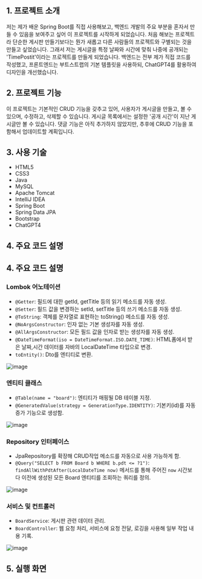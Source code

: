 ## 1. 프로젝트 소개

저는 제가 배운 Spring Boot를 직접 사용해보고, 백엔드 개발의 주요 부분을 혼자서 만들 수 있음을 보여주고 싶어 이 프로젝트를 시작하게 되었습니다. 처음 해보는 프로젝트라 단순한 게시판 만들기보다는 뭔가 새롭고 다른 사람들의 프로젝트와 구별되는 것을 만들고 싶었습니다. 그래서 저는 게시글을 특정 날짜와 시간에 맞춰 나중에 공개되는 'TimePostit'이라는 프로젝트를 만들게 되었습니다. 백엔드는 전부 제가 직접 코드를 작성했고, 프론트엔드는 부트스트랩의 기본 템플릿을 사용하되, ChatGPT4를 활용하여 디자인을 개선했습니다.

## 2. 프로젝트 기능

이 프로젝트는 기본적인 CRUD 기능을 갖추고 있어, 사용자가 게시글을 만들고, 볼 수 있으며, 수정하고, 삭제할 수 있습니다. 게시글 목록에서는 설정한 '공개 시간'이 지난 게시글만 볼 수 있습니다. 댓글 기능은 아직 추가하지 않았지만, 추후에 CRUD 기능을 포함해서 업데이트할 계획입니다.

## 3. 사용 기술

- HTML5
- CSS3
- Java
- MySQL
- Apache Tomcat
- IntelliJ IDEA
- Spring Boot
- Spring Data JPA
- Bootstrap
- ChatGPT4

## 4. 주요 코드 설명

## 4. 주요 코드 설명

### Lombok 어노테이션

- `@Getter`: 필드에 대한 getId, getTitle 등의 읽기 메소드를 자동 생성.
- `@Setter`: 필드 값을 변경하는 setId, setTitle 등의 쓰기 메소드를 자동 생성.
- `@ToString`: 객체를 문자열로 표현하는 toString() 메소드를 자동 생성.
- `@NoArgsConstructor`: 인자 없는 기본 생성자를 자동 생성.
- `@AllArgsConstructor`: 모든 필드 값을 인자로 받는 생성자를 자동 생성.
- `@DateTimeFormat(iso = DateTimeFormat.ISO.DATE_TIME)`: HTML폼에서 받은 날짜,시간 데이터를 자바의 LocalDateTime 타입으로 변경.
- `toEntity()`: Dto를 엔티티로 변환.

![image](https://github.com/0055kms/TimePostit/assets/157768680/84a742f2-00ef-4c6e-8939-09ee56573a6b)

### 엔티티 클래스
- `@Table(name = "board")`: 엔티티가 매핑될 DB 테이블 지정.
- `@GeneratedValue(strategy = GenerationType.IDENTITY)`: 기본키(id)를 자동 증가 기능으로 생성함.

![image](https://github.com/0055kms/TimePostit/assets/157768680/3bf1ec30-fb6d-4166-ac0a-3430ac96ef21)

### Repository 인터페이스
- JpaRepository를 확장해 CRUD작업 메소드를 자동으로 사용 가능하게 함.
- `@Query("SELECT b FROM Board b WHERE b.pdt <= ?1")`: `findAllWithPdtAfter(LocalDateTime now)` 메서드를 통해 주어진 `now` 시간보다 이전에 생성된 모든 Board 엔티티를 조회하는 쿼리를 정의.

![image](https://github.com/0055kms/TimePostit/assets/157768680/38b96b9f-994a-4a84-8407-a8b8b4c9afce)

### 서비스 및 컨트롤러
- `BoardService`: 게시판 관련 데이터 관리.
- `BoardController`: 웹 요청 처리, 서비스에 요청 전달, 로깅을 사용해 일부 작업 내용 기록.

![image](https://github.com/0055kms/TimePostit/assets/157768680/abd98883-c9c4-45e3-8d2b-9e6d6bb1e720)


## 5. 실행 화면
